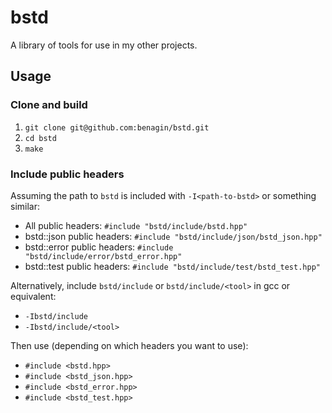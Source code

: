 # bstd

A library of tools for use in my other projects.

## Usage

### Clone and build

1. ```git clone git@github.com:benagin/bstd.git```
2. ```cd bstd```
3. ```make```

### Include public headers

Assuming the path to `bstd` is included with ```-I<path-to-bstd>``` or something similar:

* All public headers: ```#include "bstd/include/bstd.hpp"```
* bstd::json public headers: ```#include "bstd/include/json/bstd_json.hpp"```
* bstd::error public headers: ```#include "bstd/include/error/bstd_error.hpp"```
* bstd::test public headers: ```#include "bstd/include/test/bstd_test.hpp"```

Alternatively, include ```bstd/include``` or ```bstd/include/<tool>``` in gcc or equivalent:
* ```-Ibstd/include```
* ```-Ibstd/include/<tool>```

Then use (depending on which headers you want to use):
* ```#include <bstd.hpp>```
* ```#include <bstd_json.hpp>```
* ```#include <bstd_error.hpp>```
* ```#include <bstd_test.hpp>```
